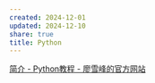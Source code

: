 ```yaml
---
created: 2024-12-01
updated: 2024-12-10
share: true
title: Python
---
```


[简介 - Python教程 - 廖雪峰的官方网站](https://liaoxuefeng.com/books/python/introduction/index.html)